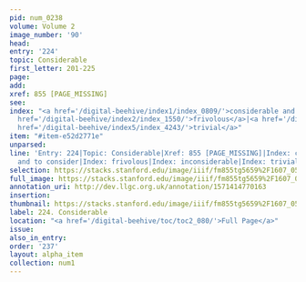 ```yaml
---
pid: num_0238
volume: Volume 2
image_number: '90'
head: 
entry: '224'
topic: Considerable
first_letter: 201-225
page: 
add: 
xref: 855 [PAGE_MISSING]
see: 
index: "<a href='/digital-beehive/index1/index_0809/'>considerable and to consider</a>|<a
  href='/digital-beehive/index2/index_1550/'>frivolous</a>|<a href='/digital-beehive/index3/index_2002/'>inconsiderable</a>|<a
  href='/digital-beehive/index5/index_4243/'>trivial</a>"
item: "#item-e52d2771e"
unparsed: 
line: 'Entry: 224|Topic: Considerable|Xref: 855 [PAGE_MISSING]|Index: considerable
  and to consider|Index: frivolous|Index: inconsiderable|Index: trivial|#item-e52d2771e'
selection: https://stacks.stanford.edu/image/iiif/fm855tg5659%2F1607_0557/781,4414,2973,595/full/0/default.jpg
full_image: https://stacks.stanford.edu/image/iiif/fm855tg5659%2F1607_0557/full/full/0/default.jpg
annotation_uri: http://dev.llgc.org.uk/annotation/1571414770163
insertion: 
thumbnail: https://stacks.stanford.edu/image/iiif/fm855tg5659%2F1607_0557/781,4414,600,180/250,/0/default.jpg
label: 224. Considerable
location: "<a href='/digital-beehive/toc/toc2_080/'>Full Page</a>"
issue: 
also_in_entry: 
order: '237'
layout: alpha_item
collection: num1
---
```

